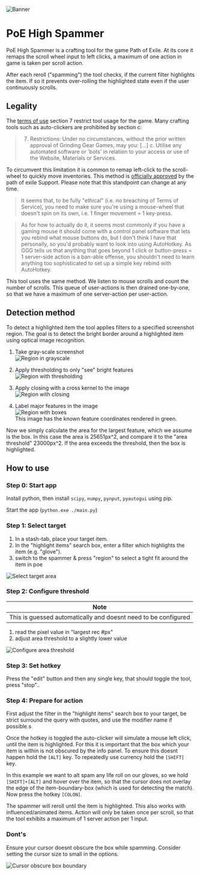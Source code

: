 ![Banner](img/banner.png)
# PoE High Spammer

PoE High Spammer is a crafting tool for the game Path of Exile.
At its core it remaps the scroll wheel input to left clicks, a maximum of one action in game is taken per scroll action.

After each reroll ("spamming") the tool checks, if the current filter highlights the item. If so it prevents over-rolling the highlighted state even if the user continuously scrolls.

## Legality

The [terms of use](https://www.pathofexile.com/legal/terms-of-use-and-privacy-policy) section 7 restrict tool usage for the game. Many crafting tools such as auto-clickers are prohibited by section c:
> 7. Restrictions: Under no circumstances, without the prior written approval of Grinding Gear Games, may you:
> [...]
> c. Utilise any automated software or 'bots' in relation to your access or use of the Website, Materials or Services.

To circumvent this limitation it is common to remap left-click to the scroll-wheel to quickly move inventories. This method is [officially approved](https://www.reddit.com/r/pathofexile/comments/8y5cay/in_light_of_the_recent_build_of_the_week_video/) by the path of exile Support. Please note that this standpoint can change at any time.

> It seems that, to be fully "ethical" (i.e. no breaching of Terms of Service), you need to make sure you're using a mouse-wheel that doesn't spin on its own, i.e. 1 finger movement = 1 key-press.

> As for how to actually do it, it seems most commonly if you have a gaming mouse it should come with a control panel software that lets you rebind what mouse buttons do, but I don't think I have that personally, so you'd probably want to look into using AutoHotkey. As GGG tells us that anything that goes beyond 1 click or button-press = 1 server-side action is a ban-able offense, you shouldn't need to learn anything too sophisticated to set up a simple key rebind with AutoHotkey.

This tool uses the same method. We listen to mouse scrolls and count the number of scrolls. This queue of user-actions is then drained one-by-one, so that we have a maximum of one server-action per user-action.

## Detection method

To detect a highlighted item the tool applies filters to a specified screenshot region. The goal is to detect the bright border around a highlighted item using optical image recognition.

1. Take gray-scale screenshot <br/> ![Region in grayscale](img/demo-gray.png)

2. Apply thresholding to only "see" bright features <br/> ![Region with thresholding](img/demo-thres.png)

3. Apply closing with a cross kernel to the image <br/> ![Region with closing](img/demo-close.png)

4. Label major features in the image <br/> ![Region with boxes](img/demo-boxed.png) <br/> This image has the known feature coordinates rendered in green.

Now we simply calculate the area for the largest feature, which we assume is the box. In this case the area is 25651px^2, and compare it to the "area threshold" 23000px^2. If the area exceeds the threshold, then the box is highlighted.

## How to use

### Step 0: Start app

Install python, then install `scipy`, `numpy`, `pynput`, `pyautogui` using pip.

Start the app (`python.exe ./main.py`)

### Step 1: Select target

1. In a stash-tab, place your target item.
2. In the "highlight items" search box, enter a filter which highlights the item (e.g. "glove").
3. switch to the spammer & press "region" to select a tight fit around the item in poe

![Select target area](img/select-target.png)

### Step 2: Configure threshold
| Note                                                           |
| -------------------------------------------------------------- |
| This is guessed automatically and doesnt need to be configured |

1. read the pixel value in "largest rec #px"
2. adjust area threshold to a slightly lower value

![Configure area threshold](img/configure-threshold.png)

### Step 3: Set hotkey

Press the "edit" button and then any single key, that should toggle the tool, press "stop"..

### Step 4: Prepare for action

First adjust the filter in the "highlight items" search box to your target, be strict surround the query with quotes, and use the modifier name if possible.s

Once the hotkey is toggled the auto-clicker will simulate a mouse left click, until the item is highlighted.
For this it is important that the box which your item is within is not obscured by the info panel.
To ensure this doesnt happen hold the `[ALT]` key.
To repeatedly use currency hold the `[SHIFT]` key.

In this example we want to alt spam any life roll on our gloves, so we hold `[SHIFT]+[ALT]` and hover over the item, so that the cursor does not overlay the edge of the item-boundary-box (which is used for detecting the match).
Now press the hotkey `[COLON]`.

The spammer will reroll until the item is highlighted. This also works with influenced/animated items.
Action will only be taken once per scroll, so that the tool exhibits a maximum of 1 server action per 1 input.

### Dont's

Ensure your cursor doesnt obscure the box while spamming. Consider setting the cursor size to small in the options.

![Cursor obscure box boundary](img/cursor-obscure-box.png)
